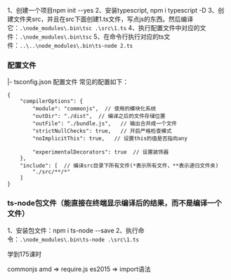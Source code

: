 1、创建一个项目npm init --yes
2、安装typescript, npm i typescript -D
3、创建文件夹src，并且在src下面创建1.ts文件，写点js的东西。然后编译它：`.\node_modules\.bin\tsc .\src\1.ts`
4、执行配置文件中对应的文件：`.\node_modules\.bin\tsc`
5、在命令行执行对应的ts文件：`..\..\node_modules\.bin\ts-node 2.ts`




### 配置文件
|- tsconfig.json   配置文件
常见的配置如下：
```
{
    "compilerOptions": {
        "module": "commonjs",  // 使用的模块化系统
        "outDir": "./dist",  // 编译之后的文件存储位置
        "outFile": "./bundle.js",   // 输出合并成一个文件
        "strictNullChecks": true,   // 开启严格检查模式
        "noImplicitThis": true,   // 设置this的值是否指向any

        "experimentalDecorators": true  // 设置装饰器
    },
    "include": [  // 编译src目录下所有文件(*表示所有文件，**表示递归文件夹)
        "./src/**/*"
    ]
}
```


### ts-node包文件（能直接在终端显示编译后的结果，而不是编译一个文件）
1、安装包文件：npm i ts-node --save
2、执行命令：`.\node_modules\.bin\ts-node .\src\1.ts`



学到175课时









commonjs
amd  => require.js
es2015 => import语法





